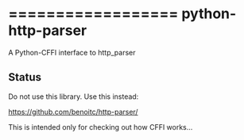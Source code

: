 ==================
python-http-parser
==================

A Python-CFFI interface to http_parser


Status
------

Do not use this library. Use this instead:

https://github.com/benoitc/http-parser/

This is intended only for checking out how CFFI works...



